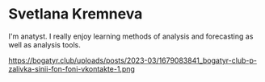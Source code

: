 # Svetlana Kremneva

I'm anatyst. I really enjoy learning methods of analysis and forecasting as well as analysis tools. 

https://bogatyr.club/uploads/posts/2023-03/1679083841_bogatyr-club-p-zalivka-sinii-fon-foni-vkontakte-1.png
<!--
**Svetlana-Kremneva/Svetlana-Kremneva** is a ✨ _special_ ✨ repository because its `README.md` (this file) appears on your GitHub profile.

Here are some ideas to get you started:

- 🔭 I’m currently working on ...
- 🌱 I’m currently learning ...
- 👯 I’m looking to collaborate on ...
- 🤔 I’m looking for help with ...
- 💬 Ask me about ...
- 📫 How to reach me: ...
- 😄 Pronouns: ...
- ⚡ Fun fact: ...
-->
